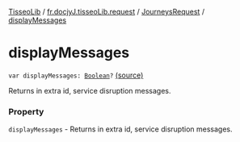 [TisseoLib](../../index.md) / [fr.docjyJ.tisseoLib.request](../index.md) / [JourneysRequest](index.md) / [displayMessages](./display-messages.md)

# displayMessages

`var displayMessages: `[`Boolean`](https://kotlinlang.org/api/latest/jvm/stdlib/kotlin/-boolean/index.html)`?` [(source)](https://github.com/docjyJ/TisseoLib/tree/master/src/main/kotlin/fr/docjyJ/tisseoLib/request/JourneysRequest.kt#L60)

Returns in extra id, service disruption messages.

### Property

`displayMessages` - Returns in extra id, service disruption messages.